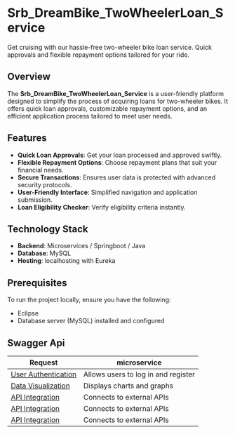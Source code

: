 # Srb_DreamBike_TwoWheelerLoan_Service
Get cruising with our hassle-free two-wheeler bike loan service. Quick approvals and flexible repayment options tailored for your ride.


## Overview
The **Srb_DreamBike_TwoWheelerLoan_Service** is a user-friendly platform designed to simplify the process of acquiring loans for two-wheeler bikes. It offers quick loan approvals, customizable repayment options, and an efficient application process tailored to meet user needs.

## Features
- **Quick Loan Approvals**: Get your loan processed and approved swiftly.
- **Flexible Repayment Options**: Choose repayment plans that suit your financial needs.
- **Secure Transactions**: Ensures user data is protected with advanced security protocols.
- **User-Friendly Interface**: Simplified navigation and application submission.
- **Loan Eligibility Checker**: Verify eligibility criteria instantly.

## Technology Stack
- **Backend**:  Microservices / Springboot / Java
- **Database**: MySQL
- **Hosting**: localhosting with Eureka

## Prerequisites
To run the project locally, ensure you have the following:
- Eclipse
- Database server (MySQL) installed and configured


## Swagger Api

| Request             | microservice                        |  
|---------------------|-------------------------------------|
| [User Authentication](http://localhost:1000/swagger-ui/index.html#/) | Allows users to log in and register | 
| [Data Visualization](http://localhost:1001/swagger-ui/index.html#/)  | Displays charts and graphs          | 
| [API Integration ](http://localhost:1003/swagger-ui/index.html#/)    | Connects to external APIs           |
| [API Integration   ](http://localhost:1004/swagger-ui/index.html#/)  | Connects to external APIs           |
| [API Integration](http://localhost:1006/swagger-ui/index.html#/)     | Connects to external APIs           |



  

